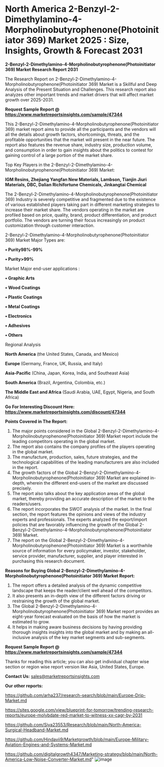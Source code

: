 # North America 2-Benzyl-2-Dimethylamino-4-Morpholinobutyrophenone(Photoinitiator 369) Market 2025 : Size, Insights, Growth & Forecast 2031

<strong>2-Benzyl-2-Dimethylamino-4-Morpholinobutyrophenone(Photoinitiator 369) Market Research Report 2031</strong>

The Research Report on 2-Benzyl-2-Dimethylamino-4-Morpholinobutyrophenone(Photoinitiator 369) Market is a Skillful and Deep Analysis of the Present Situation and Challenges. This research report also analyzes other important trends and market drivers that will affect market growth over 2025-2031.

<strong>Request Sample Report @ <a href=https://www.marketreportsinsights.com/sample/47344>https://www.marketreportsinsights.com/sample/47344</a></strong>

This 2-Benzyl-2-Dimethylamino-4-Morpholinobutyrophenone(Photoinitiator 369) market report aims to provide all the participants and the vendors will all the details about growth factors, shortcomings, threats, and the profitable opportunities that the market will present in the near future. The report also features the revenue share, industry size, production volume, and consumption in order to gain insights about the politics to contest for gaining control of a large portion of the market share.

Top Key Players in the 2-Benzyl-2-Dimethylamino-4-Morpholinobutyrophenone(Photoinitiator 369) Market:

<strong>IGM Resins, Zhejiang Yangfan New Materials, Lambson, Tianjin Jiuri Materials, DBC, Dalian Richifortune Chemicals, Jinkangtai Chemical</strong>

The 2-Benzyl-2-Dimethylamino-4-Morpholinobutyrophenone(Photoinitiator 369) Industry is severely competitive and fragmented due to the existence of various established players taking part in different marketing strategies to increase their market share. The vendors operating in the market are profiled based on price, quality, brand, product differentiation, and product portfolio. The vendors are turning their focus increasingly on product customization through customer interaction.

2-Benzyl-2-Dimethylamino-4-Morpholinobutyrophenone(Photoinitiator 369) Market Major Types are:

<strong>•  Purity98%-99%

•  Purity>99%</strong>

Market Major end-user applications :

<strong>•  Graphic Arts

•  Wood Coatings

•  Plastic Coatings

•  Metal Coatings

•  Electronics

•  Adhesives

•  Others</strong>

Regional Analysis

</u><strong><b>North America</b></strong> (the United States, Canada, and Mexico)

<strong><b>Europe </b></strong>(Germany, France, UK, Russia, and Italy)

<strong><b>Asia-Pacific</b></strong> (China, Japan, Korea, India, and Southeast Asia)

<strong><b>South America</b></strong> (Brazil, Argentina, Colombia, etc.)

<strong><b>The Middle East and Africa</b></strong> (Saudi Arabia, UAE, Egypt, Nigeria, and South Africa)

<strong>Go For Interesting Discount Here: <a href=https://www.marketreportsinsights.com/discount/47344>https://www.marketreportsinsights.com/discount/47344</a></strong>

<strong>Points Covered in The Report:</strong>
<ol>
  <li>The major points considered in the Global 2-Benzyl-2-Dimethylamino-4-Morpholinobutyrophenone(Photoinitiator 369) Market report include the leading competitors operating in the global market.</li>
  <li>The report also contains the company profiles of the players operating in the global market.</li>
  <li>The manufacture, production, sales, future strategies, and the technological capabilities of the leading manufacturers are also included in the report.</li>
  <li>The growth factors of the Global 2-Benzyl-2-Dimethylamino-4-Morpholinobutyrophenone(Photoinitiator 369) Market are explained in-depth, wherein the different end-users of the market are discussed precisely.</li>
  <li>The report also talks about the key application areas of the global market, thereby providing an accurate description of the market to the readers/users.</li>
  <li>The report incorporates the SWOT analysis of the market. In the final section, the report features the opinions and views of the industry experts and professionals. The experts analyzed the export/import policies that are favorably influencing the growth of the Global 2-Benzyl-2-Dimethylamino-4-Morpholinobutyrophenone(Photoinitiator 369) Market.</li>
  <li>The report on the Global 2-Benzyl-2-Dimethylamino-4-Morpholinobutyrophenone(Photoinitiator 369) Market is a worthwhile source of information for every policymaker, investor, stakeholder, service provider, manufacturer, supplier, and player interested in purchasing this research document.</li>
</ol>
<strong>Reasons for Buying Global 2-Benzyl-2-Dimethylamino-4-Morpholinobutyrophenone(Photoinitiator 369) Market Report:</strong>

<ol>
  <li>The report offers a detailed analysis of the dynamic competitive landscape that keeps the reader/client well ahead of the competitors.</li>
  <li>It also presents an in-depth view of the different factors driving or restraining the growth of the global market.</li>
  <li>The Global 2-Benzyl-2-Dimethylamino-4-Morpholinobutyrophenone(Photoinitiator 369) Market report provides an eight-year forecast evaluated on the basis of how the market is estimated to grow.</li>
  <li>It helps in making aware business decisions by having providing thorough insights insights into the global market and by making an all-inclusive analysis of the key market segments and sub-segments.</li>
</ol>
<strong>Request Sample Report @ <a href=https://www.marketreportsinsights.com/sample/47344>https://www.marketreportsinsights.com/sample/47344</a></strong>


Thanks for reading this article; you can also get individual chapter wise section or region wise report version like Asia, United States, Europe.

<strong>Contact Us:</strong>
sales@marketreportsinsights.com

<strong>Our other reports:</strong>

<a href=https://github.com/arha237/research-search/blob/main/Europe-Drip-Market.md>https://github.com/arha237/research-search/blob/main/Europe-Drip-Market.md</a>

<a href=https://sites.google.com/view/blueprint-for-tomorrow/trending-research-reports/europe-molybdate-red-market-to-witness-xx-cagr-by-2031>https://sites.google.com/view/blueprint-for-tomorrow/trending-research-reports/europe-molybdate-red-market-to-witness-xx-cagr-by-2031</a>

<a href=https://github.com/Siya23553/Research/blob/main/North-America-Surgical-Headband-Market.md>https://github.com/Siya23553/Research/blob/main/North-America-Surgical-Headband-Market.md</a>

<a href=https://github.com/Hindavii9/Marketgrowth/blob/main/Europe-Military-Aviation-Engines-and-Systems-Market.md>https://github.com/Hindavii9/Marketgrowth/blob/main/Europe-Military-Aviation-Engines-and-Systems-Market.md</a>

<a href=https://github.com/digitalgrowth4347/Marketing-strategy/blob/main/North-America-Low-Noise-Converter-Market.md>https://github.com/digitalgrowth4347/Marketing-strategy/blob/main/North-America-Low-Noise-Converter-Market.md</a>"
![image](https://github.com/user-attachments/assets/bd0d4f52-c72f-4dc2-9dc2-ad8858a3ea81)

